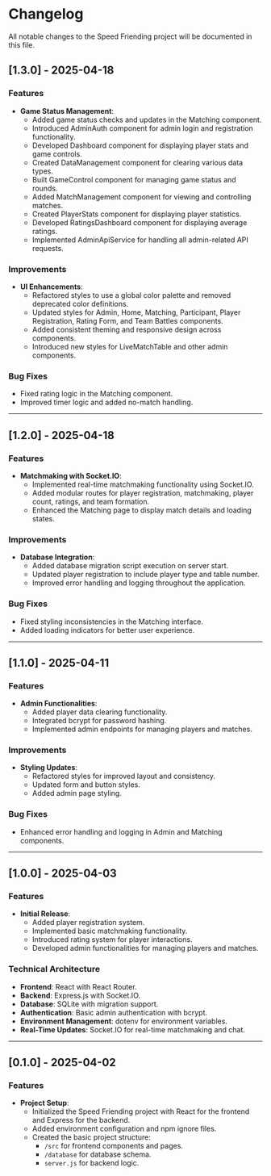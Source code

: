 # Changelog

All notable changes to the Speed Friending project will be documented in this file.

## [1.3.0] - 2025-04-18

### Features
- **Game Status Management**:
  - Added game status checks and updates in the Matching component.
  - Introduced AdminAuth component for admin login and registration functionality.
  - Developed Dashboard component for displaying player stats and game controls.
  - Created DataManagement component for clearing various data types.
  - Built GameControl component for managing game status and rounds.
  - Added MatchManagement component for viewing and controlling matches.
  - Created PlayerStats component for displaying player statistics.
  - Developed RatingsDashboard component for displaying average ratings.
  - Implemented AdminApiService for handling all admin-related API requests.

### Improvements
- **UI Enhancements**:
  - Refactored styles to use a global color palette and removed deprecated color definitions.
  - Updated styles for Admin, Home, Matching, Participant, Player Registration, Rating Form, and Team Battles components.
  - Added consistent theming and responsive design across components.
  - Introduced new styles for LiveMatchTable and other admin components.

### Bug Fixes
- Fixed rating logic in the Matching component.
- Improved timer logic and added no-match handling.

---

## [1.2.0] - 2025-04-18

### Features
- **Matchmaking with Socket.IO**:
  - Implemented real-time matchmaking functionality using Socket.IO.
  - Added modular routes for player registration, matchmaking, player count, ratings, and team formation.
  - Enhanced the Matching page to display match details and loading states.

### Improvements
- **Database Integration**:
  - Added database migration script execution on server start.
  - Updated player registration to include player type and table number.
  - Improved error handling and logging throughout the application.

### Bug Fixes
- Fixed styling inconsistencies in the Matching interface.
- Added loading indicators for better user experience.

---

## [1.1.0] - 2025-04-11

### Features
- **Admin Functionalities**:
  - Added player data clearing functionality.
  - Integrated bcrypt for password hashing.
  - Implemented admin endpoints for managing players and matches.

### Improvements
- **Styling Updates**:
  - Refactored styles for improved layout and consistency.
  - Updated form and button styles.
  - Added admin page styling.

### Bug Fixes
- Enhanced error handling and logging in Admin and Matching components.

---

## [1.0.0] - 2025-04-03

### Features
- **Initial Release**:
  - Added player registration system.
  - Implemented basic matchmaking functionality.
  - Introduced rating system for player interactions.
  - Developed admin functionalities for managing players and matches.

### Technical Architecture
- **Frontend**: React with React Router.
- **Backend**: Express.js with Socket.IO.
- **Database**: SQLite with migration support.
- **Authentication**: Basic admin authentication with bcrypt.
- **Environment Management**: dotenv for environment variables.
- **Real-Time Updates**: Socket.IO for real-time matchmaking and chat.

---

## [0.1.0] - 2025-04-02

### Features
- **Project Setup**:
  - Initialized the Speed Friending project with React for the frontend and Express for the backend.
  - Added environment configuration and npm ignore files.
  - Created the basic project structure:
    - `/src` for frontend components and pages.
    - `/database` for database schema.
    - `server.js` for backend logic.